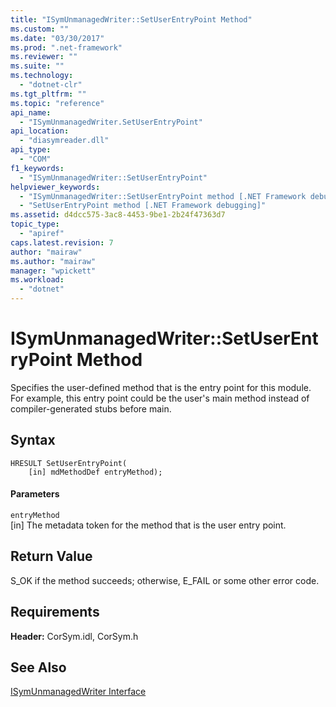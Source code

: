 ```yaml
---
title: "ISymUnmanagedWriter::SetUserEntryPoint Method"
ms.custom: ""
ms.date: "03/30/2017"
ms.prod: ".net-framework"
ms.reviewer: ""
ms.suite: ""
ms.technology: 
  - "dotnet-clr"
ms.tgt_pltfrm: ""
ms.topic: "reference"
api_name: 
  - "ISymUnmanagedWriter.SetUserEntryPoint"
api_location: 
  - "diasymreader.dll"
api_type: 
  - "COM"
f1_keywords: 
  - "ISymUnmanagedWriter::SetUserEntryPoint"
helpviewer_keywords: 
  - "ISymUnmanagedWriter::SetUserEntryPoint method [.NET Framework debugging]"
  - "SetUserEntryPoint method [.NET Framework debugging]"
ms.assetid: d4dcc575-3ac8-4453-9be1-2b24f47363d7
topic_type: 
  - "apiref"
caps.latest.revision: 7
author: "mairaw"
ms.author: "mairaw"
manager: "wpickett"
ms.workload: 
  - "dotnet"
---
```

# ISymUnmanagedWriter::SetUserEntryPoint Method
Specifies the user-defined method that is the entry point for this module. For example, this entry point could be the user's main method instead of compiler-generated stubs before main.  
  
## Syntax  
  
```  
HRESULT SetUserEntryPoint(  
    [in] mdMethodDef entryMethod);  
```  
  
#### Parameters  
 `entryMethod`  
 [in] The metadata token for the method that is the user entry point.  
  
## Return Value  
 S_OK if the method succeeds; otherwise, E_FAIL or some other error code.  
  
## Requirements  
 **Header:** CorSym.idl, CorSym.h  
  
## See Also  
 [ISymUnmanagedWriter Interface](../../../../docs/framework/unmanaged-api/diagnostics/isymunmanagedwriter-interface.md)
